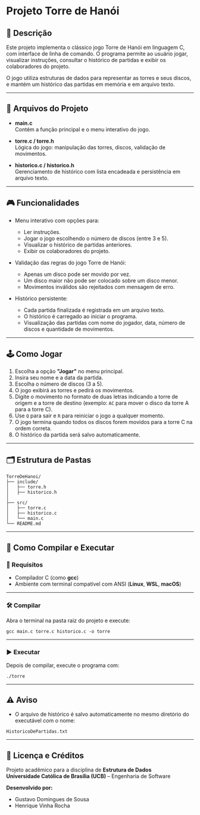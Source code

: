 
# Projeto Torre de Hanói

## 📌 Descrição

Este projeto implementa o clássico jogo Torre de Hanói em linguagem C, com interface de linha de comando. O programa permite ao usuário jogar, visualizar instruções, consultar o histórico de partidas e exibir os colaboradores do projeto.

O jogo utiliza estruturas de dados para representar as torres e seus discos, e mantém um histórico das partidas em memória e em arquivo texto.

---

## 📂 Arquivos do Projeto

- **main.c**  
Contém a função principal e o menu interativo do jogo.

- **torre.c / torre.h**  
Lógica do jogo: manipulação das torres, discos, validação de movimentos.

- **historico.c / historico.h**  
Gerenciamento de histórico com lista encadeada e persistência em arquivo texto.


---


## 🎮 Funcionalidades

- Menu interativo com opções para:
  - Ler instruções.
  - Jogar o jogo escolhendo o número de discos (entre 3 e 5).
  - Visualizar o histórico de partidas anteriores.
  - Exibir os colaboradores do projeto.

- Validação das regras do jogo Torre de Hanói:
  - Apenas um disco pode ser movido por vez.
  - Um disco maior não pode ser colocado sobre um disco menor.
  - Movimentos inválidos são rejeitados com mensagem de erro.

- Histórico persistente:
  - Cada partida finalizada é registrada em um arquivo texto.
  - O histórico é carregado ao iniciar o programa.
  - Visualização das partidas com nome do jogador, data, número de discos e quantidade de movimentos.

---

## 🕹️ Como Jogar

1. Escolha a opção **"Jogar"** no menu principal.  
2. Insira seu nome e a data da partida.  
3. Escolha o número de discos (3 a 5).  
4. O jogo exibirá as torres e pedirá os movimentos.  
5. Digite o movimento no formato de duas letras indicando a torre de origem e a torre de destino (exemplo: `AC` para mover o disco da torre A para a torre C).  
6. Use `Q` para sair e `R` para reiniciar o jogo a qualquer momento.  
7. O jogo termina quando todos os discos forem movidos para a torre C na ordem correta.  
8. O histórico da partida será salvo automaticamente.

---

## 🗂️ Estrutura de Pastas

```
TorreDeHanoi/
├── include/
│   ├── torre.h
│   ├── historico.h
│   
├── src/
│   ├── torre.c
│   ├── historico.c
│   └── main.c
└── README.md
```

---

## 🚀 Como Compilar e Executar

### 📌 Requisitos

- Compilador C (como **gcc**)  
- Ambiente com terminal compatível com ANSI (**Linux**, **WSL**, **macOS**)

---

### 🛠️ Compilar

Abra o terminal na pasta raiz do projeto e execute:

```
gcc main.c torre.c historico.c -o torre
```

---

### ▶️ Executar

Depois de compilar, execute o programa com:

```
./torre
```

---

## ⚠️ Aviso

- O arquivo de histórico é salvo automaticamente no mesmo diretório do executável com o nome:

```
HistoricoDePartidas.txt
```

---

## 📄 Licença e Créditos

Projeto acadêmico para a disciplina de **Estrutura de Dados**  
**Universidade Católica de Brasília (UCB)** – Engenharia de Software  

**Desenvolvido por:**  
- Gustavo Domingues de Sousa  
- Henrique Vinha Rocha  



